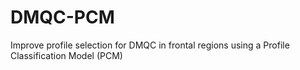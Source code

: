 # DMQC-PCM
Improve profile selection for DMQC in frontal regions using a Profile Classification Model (PCM)
